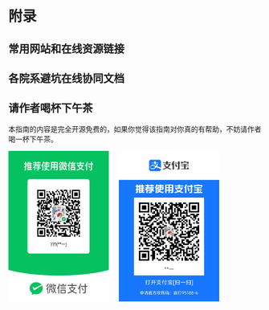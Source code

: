 # **附录**

## **常用网站和在线资源链接**

## **各院系避坑在线协同文档**


## **请作者喝杯下午茶**
 本指南的内容是完全开源免费的，如果你觉得该指南对你真的有帮助，不妨请作者喝一杯下午茶。 
 <!-- 设置两张图片并排显示，并设置间距 -->
 <div style="display: flex; gap: 20px;"> 
    <img src="images/wechat.jpg" alt="wechat" width="200" height="300"> 
    <img src="images/payalbb.jpg" alt="payalbb" width="200" height="300">
 </div>

